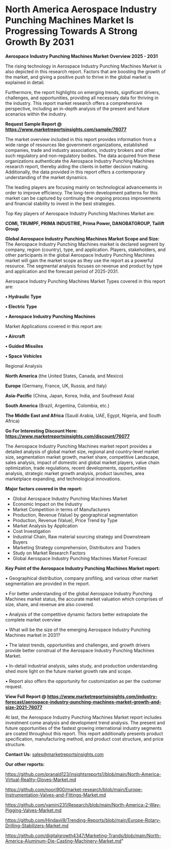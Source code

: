 # North America Aerospace Industry Punching Machines Market Is Progressing Towards A Strong Growth By 2031

<Strong> Aerospace Industry Punching Machines Market Overview 2025 - 2031</strong>

The rising technology in Aerospace Industry Punching Machines Market is also depicted in this research report. Factors that are boosting the growth of the market, and giving a positive push to thrive in the global market is explained in detail.

Furthermore, the report highlights on emerging trends, significant drivers, challenges, and opportunities, providing all necessary data for thriving in the industry. This report market research offers a comprehensive perspective, including an in-depth analysis of the present and future scenarios within the industry.

<strong>Request Sample Report @ <a href=https://www.marketreportsinsights.com/sample/76077>https://www.marketreportsinsights.com/sample/76077</a></strong>

The market overview included in this report provides information from a wide range of resources like government organizations, established companies, trade and industry associations, industry brokers and other such regulatory and non-regulatory bodies. The data acquired from these organizations authenticate the Aerospace Industry Punching Machines research report, thereby aiding the clients in better decision making. Additionally, the data provided in this report offers a contemporary understanding of the market dynamics.

The leading players are focusing mainly on technological advancements in order to improve efficiency. The long-term development patterns for this market can be captured by continuing the ongoing process improvements and financial stability to invest in the best strategies.

Top Key players of Aerospace Industry Punching Machines Market are:

<strong>COMI, TRUMPF, PRIMA INDUSTRIE, Prima Power, DANOBATGROUP, Tailift Group</strong>

<strong><b>Global Aerospace Industry Punching Machines Market Scope and Size:</b></strong>
The Aerospace Industry Punching Machines market is declared segment by company, region (country), type, and application. Players, stakeholders, and other participants in the global Aerospace Industry Punching Machines market will gain the market scope as they use the report as a powerful resource. The segmental analysis focuses on revenue and product by type and application and the forecast period of 2025-2031.

Aerospace Industry Punching Machines Market Types covered in this report are:

<strong>• Hydraulic Type

• Electric Type

• Aerospace Industry Punching Machines</strong>

Market Applications covered in this report are:

<strong>• Aircraft

• Guided Missiles

• Space Vehicles</strong> 

Regional Analysis

<strong>North America</strong> (the United States, Canada, and Mexico)

<strong>Europe</strong> (Germany, France, UK, Russia, and Italy)

<strong>Asia-Pacific</strong> (China, Japan, Korea, India, and Southeast Asia)

<strong>South America</strong> (Brazil, Argentina, Colombia, etc.)

<strong>The Middle East and Africa</strong> (Saudi Arabia, UAE, Egypt, Nigeria, and South Africa)

<strong>Go For Interesting Discount Here: <a href=https://www.marketreportsinsights.com/discount/76077>https://www.marketreportsinsights.com/discount/76077</a></strong>

The Aerospace Industry Punching Machines market report provides a detailed analysis of global market size, regional and country-level market size, segmentation market growth, market share, competitive Landscape, sales analysis, impact of domestic and global market players, value chain optimization, trade regulations, recent developments, opportunities analysis, strategic market growth analysis, product launches, area marketplace expanding, and technological innovations.

<strong><b>Major factors covered in the report:</b></strong>
<ul>
  <li>Global Aerospace Industry Punching Machines Market </li>
  <li>Economic Impact on the Industry</li>
  <li>Market Competition in terms of Manufacturers</li>
  <li>Production, Revenue (Value) by geographical segmentation</li>
  <li>Production, Revenue (Value), Price Trend by Type</li>
  <li>Market Analysis by Application</li>
  <li>Cost Investigation</li>
  <li>Industrial Chain, Raw material sourcing strategy and Downstream Buyers</li>
  <li>Marketing Strategy comprehension, Distributors and Traders</li>
  <li>Study on Market Research Factors</li>
  <li>Global Aerospace Industry Punching Machines Market Forecast</li>
</ul>

<strong><b>Key Point of the Aerospace Industry Punching Machines Market report:</b></strong>

• Geographical distribution, company profiling, and various other market segmentation are provided in the report.

• For better understanding of the global Aerospace Industry Punching Machines market status, the accurate market valuation which comprises of size, share, and revenue are also covered.

• Analysis of the competitive dynamic factors better extrapolate the complete market overview

• What will be the size of the emerging Aerospace Industry Punching Machines market in 2031?

• The latest trends, opportunities and challenges, and growth drivers provide better construal of the Aerospace Industry Punching Machines Market.

• In-detail industrial analysis, sales study, and production understanding shed more light on the future market growth rate and scope.

• Report also offers the opportunity for customization as per the customer request.

<strong><b>View Full Report @ <a href=https://www.marketreportsinsights.com/industry-forecast/aerospace-industry-punching-machines-market-growth-and-size-2021-76077>https://www.marketreportsinsights.com/industry-forecast/aerospace-industry-punching-machines-market-growth-and-size-2021-76077</a></b></strong>


At last, the Aerospace Industry Punching Machines Market report includes investment come analysis and development trend analysis. The present and future opportunities of the fastest growing international industry segments are coated throughout this report. This report additionally presents product specification, manufacturing method, and product cost structure, and price structure.

<strong>Contact Us:</strong>
sales@marketreportsinsights.com

<strong>Our other reports:</strong>

<a href=https://github.com/pranald123/insightsreports1/blob/main/North-America-Virtual-Reality-Gloves-Market.md>https://github.com/pranald123/insightsreports1/blob/main/North-America-Virtual-Reality-Gloves-Market.md</a>

<a href=https://github.com/noori900/market-research/blob/main/Europe-Instrumentation-Valves-and-Fittings-Market.md>https://github.com/noori900/market-research/blob/main/Europe-Instrumentation-Valves-and-Fittings-Market.md</a>

<a href=https://github.com/yamini231/Research/blob/main/North-America-2-Way-Pigging-Valves-Market.md>https://github.com/yamini231/Research/blob/main/North-America-2-Way-Pigging-Valves-Market.md</a>

<a href=https://github.com/Hindavii9/Trending-Reports/blob/main/Europe-Rotary-Drilling-Stabilizers-Market.md>https://github.com/Hindavii9/Trending-Reports/blob/main/Europe-Rotary-Drilling-Stabilizers-Market.md</a>

<a href=https://github.com/digitalgrowth4347/Marketing-Trands/blob/main/North-America-Aluminum-Die-Casting-Machinery-Market.md>https://github.com/digitalgrowth4347/Marketing-Trands/blob/main/North-America-Aluminum-Die-Casting-Machinery-Market.md</a>"

